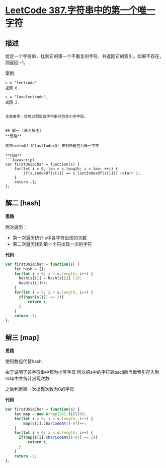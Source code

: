 # [LeetCode 387.字符串中的第一个唯一字符](https://leetcode-cn.com/problems/first-unique-character-in-a-string)
## 描述

给定一个字符串，找到它的第一个不重复的字符，并返回它的索引。如果不存在，则返回 -1。

案例:
```
s = "leetcode"
返回 0.

s = "loveleetcode",
返回 2.
 ```

注意事项：您可以假定该字符串只包含小写字母。


## 解一 [暴力解法]
**思路**

使用indexOf 和lastIndexOf 来判断是否为唯一字符

**代码**
```Javascript 
var firstUniqChar = function(s) {
    for(let i = 0, len = s.length; i < len; ++i) {
        if(s.indexOf(s[i]) == s.lastIndexOf(s[i])) return i;
    }
    return -1;
};
```

## 解二 [hash]
**思路**

两次遍历：
- 第一次遍历统计 `s`中各字符出现的次数
- 第二次遍历找到第一个只出现一次的字符

**代码**
```Javascript 
var firstUniqChar = function(s) {
    let hash = {};
    for(let i = 0; i < s.length; i++) {
      hash[s[i]] = hash[s[i]] ||0;
      hash[s[i]]++;
    }
    for(let i = 0; i < s.length; i++) {
      if(hash[s[i]] == 1){
          return i;
      }
    }
    return -1;
};
```
## 解三 [map]
**思路**

使用数组代替hash 

由于说明了该字符串中都为小写字母 所以把s中的字符转ascii后当做索引存入到map中并统计出现次数

之后判断第一次出现次数为0的字母

**代码**
```Javascript 
var firstUniqChar = function(s) {
    let map = new Array(26).fill(0);
    for(let i = 0; i < s.length; i++) {
        map[s[i].charCodeAt()-97]++;
    }
    for(let i = 0; i < s.length; i++) {
      if(map[s[i].charCodeAt()-97] == 1){
          return i;
      }
    }
    return -1;
};
```

